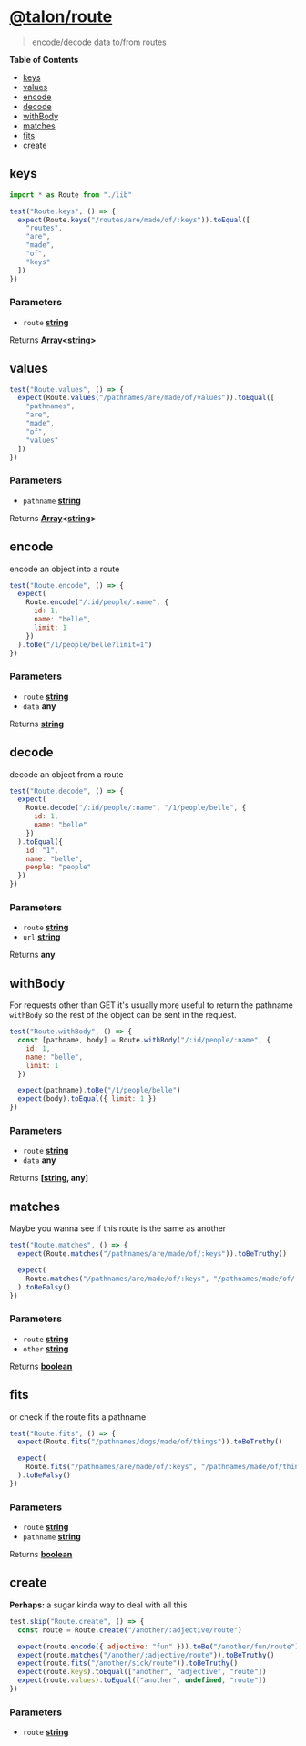 <!-- Generated by npm run docs. Update this documentation by updating the source code. -->

# [@talon/route](https://github.com/talon/javascript-registry/tree/master/packages/route)

> encode/decode data to/from routes

**Table of Contents**

<!-- toc -->

- [keys](#keys)
- [values](#values)
- [encode](#encode)
- [decode](#decode)
- [withBody](#withbody)
- [matches](#matches)
- [fits](#fits)
- [create](#create)

<!-- tocstop -->

## keys

```js
import * as Route from "./lib"

test("Route.keys", () => {
  expect(Route.keys("/routes/are/made/of/:keys")).toEqual([
    "routes",
    "are",
    "made",
    "of",
    "keys"
  ])
})
```

### Parameters

- `route` **[string][1]**

Returns **[Array][2]&lt;[string][1]>**

## values

```js
test("Route.values", () => {
  expect(Route.values("/pathnames/are/made/of/values")).toEqual([
    "pathnames",
    "are",
    "made",
    "of",
    "values"
  ])
})
```

### Parameters

- `pathname` **[string][1]**

Returns **[Array][2]&lt;[string][1]>**

## encode

encode an object into a route

```js
test("Route.encode", () => {
  expect(
    Route.encode("/:id/people/:name", {
      id: 1,
      name: "belle",
      limit: 1
    })
  ).toBe("/1/people/belle?limit=1")
})
```

### Parameters

- `route` **[string][1]**
- `data` **any**

Returns **[string][1]**

## decode

decode an object from a route

```js
test("Route.decode", () => {
  expect(
    Route.decode("/:id/people/:name", "/1/people/belle", {
      id: 1,
      name: "belle"
    })
  ).toEqual({
    id: "1",
    name: "belle",
    people: "people"
  })
})
```

### Parameters

- `route` **[string][1]**
- `url` **[string][1]**

Returns **any**

## withBody

For requests other than GET it's usually more useful to return the pathname `withBody` so the rest of the object can
be sent in the request.

```js
test("Route.withBody", () => {
  const [pathname, body] = Route.withBody("/:id/people/:name", {
    id: 1,
    name: "belle",
    limit: 1
  })

  expect(pathname).toBe("/1/people/belle")
  expect(body).toEqual({ limit: 1 })
})
```

### Parameters

- `route` **[string][1]**
- `data` **any**

Returns **\[[string][1], any]**

## matches

Maybe you wanna see if this route is the same as another

```js
test("Route.matches", () => {
  expect(Route.matches("/pathnames/are/made/of/:keys")).toBeTruthy()

  expect(
    Route.matches("/pathnames/are/made/of/:keys", "/pathnames/made/of/:keys")
  ).toBeFalsy()
})
```

### Parameters

- `route` **[string][1]**
- `other` **[string][1]**

Returns **[boolean][3]**

## fits

or check if the route fits a pathname

```js
test("Route.fits", () => {
  expect(Route.fits("/pathnames/dogs/made/of/things")).toBeTruthy()

  expect(
    Route.fits("/pathnames/are/made/of/:keys", "/pathnames/made/of/things")
  ).toBeFalsy()
})
```

### Parameters

- `route` **[string][1]**
- `pathname` **[string][1]**

Returns **[boolean][3]**

## create

**Perhaps:** a sugar kinda way to deal with all this

```js
test.skip("Route.create", () => {
  const route = Route.create("/another/:adjective/route")

  expect(route.encode({ adjective: "fun" })).toBe("/another/fun/route")
  expect(route.matches("/another/:adjective/route")).toBeTruthy()
  expect(route.fits("/another/sick/route")).toBeTruthy()
  expect(route.keys).toEqual(["another", "adjective", "route"])
  expect(route.values).toEqual(["another", undefined, "route"])
})
```

### Parameters

- `route` **[string][1]**

[1]: https://developer.mozilla.org/docs/Web/JavaScript/Reference/Global_Objects/String
[2]: https://developer.mozilla.org/docs/Web/JavaScript/Reference/Global_Objects/Array
[3]: https://developer.mozilla.org/docs/Web/JavaScript/Reference/Global_Objects/Boolean
